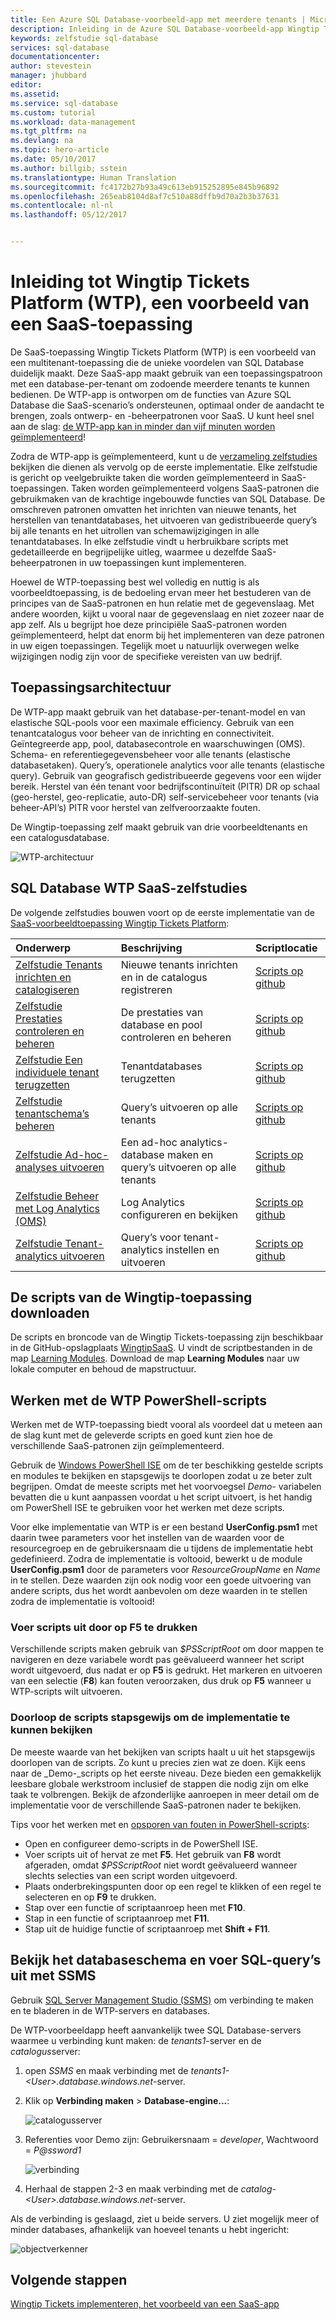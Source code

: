 ```yaml
---
title: Een Azure SQL Database-voorbeeld-app met meerdere tenants | Microsoft Docs
description: Inleiding in de Azure SQL Database-voorbeeld-app Wingtip Tickets (WTP)
keywords: zelfstudie sql-database
services: sql-database
documentationcenter: 
author: stevestein
manager: jhubbard
editor: 
ms.assetid: 
ms.service: sql-database
ms.custom: tutorial
ms.workload: data-management
ms.tgt_pltfrm: na
ms.devlang: na
ms.topic: hero-article
ms.date: 05/10/2017
ms.author: billgib; sstein
ms.translationtype: Human Translation
ms.sourcegitcommit: fc4172b27b93a49c613eb915252895e845b96892
ms.openlocfilehash: 265eab8104d8af7c510a88dffb9d70a2b3b37631
ms.contentlocale: nl-nl
ms.lasthandoff: 05/12/2017


---
```

# <a name="introduction-to-the-wingtip-tickets-platform-wtp-sample-saas-application"></a>Inleiding tot Wingtip Tickets Platform (WTP), een voorbeeld van een SaaS-toepassing

De SaaS-toepassing Wingtip Tickets Platform (WTP) is een voorbeeld van een multitenant-toepassing die de unieke voordelen van SQL Database duidelijk maakt. Deze SaaS-app maakt gebruik van een toepassingspatroon met een database-per-tenant om zodoende meerdere tenants te kunnen bedienen. De WTP-app is ontworpen om de functies van Azure SQL Database die SaaS-scenario’s ondersteunen, optimaal onder de aandacht te brengen, zoals ontwerp- en -beheerpatronen voor SaaS. U kunt heel snel aan de slag: [de WTP-app kan in minder dan vijf minuten worden geïmplementeerd](sql-database-saas-tutorial.md)!

Zodra de WTP-app is geïmplementeerd, kunt u de [verzameling zelfstudies](#sql-database-saas-tutorials) bekijken die dienen als vervolg op de eerste implementatie. Elke zelfstudie is gericht op veelgebruikte taken die worden geïmplementeerd in SaaS-toepassingen. Taken worden geïmplementeerd volgens SaaS-patronen die gebruikmaken van de krachtige ingebouwde functies van SQL Database. De omschreven patronen omvatten het inrichten van nieuwe tenants, het herstellen van tenantdatabases, het uitvoeren van gedistribueerde query’s bij alle tenants en het uitrollen van schemawijzigingen in alle tenantdatabases. In elke zelfstudie vindt u herbruikbare scripts met gedetailleerde en begrijpelijke uitleg, waarmee u dezelfde SaaS-beheerpatronen in uw toepassingen kunt implementeren.

Hoewel de WTP-toepassing best wel volledig en nuttig is als voorbeeldtoepassing, is de bedoeling ervan meer het bestuderen van de principes van de SaaS-patronen en hun relatie met de gegevenslaag. Met andere woorden, kijkt u vooral naar de gegevenslaag en niet zozeer naar de app zelf. Als u begrijpt hoe deze principiële SaaS-patronen worden geïmplementeerd, helpt dat enorm bij het implementeren van deze patronen in uw eigen toepassingen. Tegelijk moet u natuurlijk overwegen welke wijzigingen nodig zijn voor de specifieke vereisten van uw bedrijf.



## <a name="application-architecture"></a>Toepassingsarchitectuur

De WTP-app maakt gebruik van het database-per-tenant-model en van elastische SQL-pools voor een maximale efficiency.
Gebruik van een tenantcatalogus voor beheer van de inrichting en connectiviteit.
Geïntegreerde app, pool, databasecontrole en waarschuwingen (OMS).
Schema- en referentiegegevensbeheer voor alle tenants (elastische databasetaken).
Query’s, operationele analytics voor alle tenants (elastische query).
Gebruik van geografisch gedistribueerde gegevens voor een wijder bereik.
Herstel van één tenant voor bedrijfscontinuïteit (PITR) DR op schaal (geo-herstel, geo-replicatie, auto-DR) self-servicebeheer voor tenants (via beheer-API’s) PITR voor herstel van zelfveroorzaakte fouten.

De Wingtip-toepassing zelf maakt gebruik van drie voorbeeldtenants en een catalogusdatabase.

![WTP-architectuur](media/sql-database-wtp-overview/wtp-architecture.png)


## <a name="sql-database-wtp-saas-tutorials"></a>SQL Database WTP SaaS-zelfstudies

De volgende zelfstudies bouwen voort op de eerste implementatie van de [SaaS-voorbeeldtoepassing Wingtip Tickets Platform](sql-database-saas-tutorial.md):

| Onderwerp | Beschrijving | Scriptlocatie |
|:--|:--|:--|
|[Zelfstudie Tenants inrichten en catalogiseren](sql-database-saas-tutorial-provision-and-catalog.md)| Nieuwe tenants inrichten en in de catalogus registreren | [Scripts op github](https://github.com/Microsoft/WingtipSaaS/tree/master/Learning%20Modules/Provision%20and%20Catalog) |
|[Zelfstudie Prestaties controleren en beheren](sql-database-saas-tutorial-performance-monitoring.md)| De prestaties van database en pool controleren en beheren | [Scripts op github](https://github.com/Microsoft/WingtipSaaS/tree/master/Learning%20Modules/Performance%20Monitoring%20and%20Management) |
|[Zelfstudie Een individuele tenant terugzetten](sql-database-saas-tutorial-restore-single-tenant.md)| Tenantdatabases terugzetten | [Scripts op github](https://github.com/Microsoft/WingtipSaaS/tree/master/Learning%20Modules/Business%20Continuity%20and%20Disaster%20Recovery/RestoreTenant) |
|[Zelfstudie tenantschema’s beheren](sql-database-saas-tutorial-schema-management.md)| Query’s uitvoeren op alle tenants  | [Scripts op github](https://github.com/Microsoft/WingtipSaaS/tree/master/Learning%20Modules/Schema%20Management) |
|[Zelfstudie Ad-hoc-analyses uitvoeren](sql-database-saas-tutorial-adhoc-analytics.md) | Een ad-hoc analytics-database maken en query’s uitvoeren op alle tenants  | [Scripts op github](https://github.com/Microsoft/WingtipSaaS/tree/master/Learning%20Modules/Operational%20Analytics/Adhoc%20Analytics) |
|[Zelfstudie Beheer met Log Analytics (OMS)](sql-database-saas-tutorial-log-analytics.md) | Log Analytics configureren en bekijken | [Scripts op github](https://github.com/Microsoft/WingtipSaaS/tree/master/Learning%20Modules/Performance%20Monitoring%20and%20Management/LogAnalytics) |
|[Zelfstudie Tenant-analytics uitvoeren](sql-database-saas-tutorial-tenant-analytics.md) | Query’s voor tenant-analytics instellen en uitvoeren | [Scripts op github](https://github.com/Microsoft/WingtipSaaS/tree/master/Learning%20Modules/Operational%20Analytics/Tenant%20Analytics) |

## <a name="get-the-wingtip-application-scripts"></a>De scripts van de Wingtip-toepassing downloaden

De scripts en broncode van de Wingtip Tickets-toepassing zijn beschikbaar in de GitHub-opslagplaats [WingtipSaaS](https://github.com/Microsoft/WingtipSaaS). U vindt de scriptbestanden in de map [Learning Modules](https://github.com/Microsoft/WingtipSaaS/tree/master/Learning%20Modules). Download de map **Learning Modules** naar uw lokale computer en behoud de mapstructuur.

## <a name="working-with-the-wtp-powershell-scripts"></a>Werken met de WTP PowerShell-scripts

Werken met de WTP-toepassing biedt vooral als voordeel dat u meteen aan de slag kunt met de geleverde scripts en goed kunt zien hoe de verschillende SaaS-patronen zijn geïmplementeerd.

Gebruik de [Windows PowerShell ISE](https://msdn.microsoft.com/powershell/scripting/core-powershell/ise/introducing-the-windows-powershell-ise) om de ter beschikking gestelde scripts en modules te bekijken en stapsgewijs te doorlopen zodat u ze beter zult begrijpen. Omdat de meeste scripts met het voorvoegsel *Demo-* variabelen bevatten die u kunt aanpassen voordat u het script uitvoert, is het handig om PowerShell ISE te gebruiken voor het werken met deze scripts.

Voor elke implementatie van WTP is er een bestand **UserConfig.psm1** met daarin twee parameters voor het instellen van de waarden voor de resourcegroep en de gebruikersnaam die u tijdens de implementatie hebt gedefinieerd. Zodra de implementatie is voltooid, bewerkt u de module **UserConfig.psm1** door de parameters voor _ResourceGroupName_ en _Name_ in te stellen. Deze waarden zijn ook nodig voor een goede uitvoering van andere scripts, dus het wordt aanbevolen om deze waarden in te stellen zodra de implementatie is voltooid!



### <a name="execute-scripts-by-pressing-f5"></a>Voer scripts uit door op F5 te drukken

Verschillende scripts maken gebruik van *$PSScriptRoot* om door mappen te navigeren en deze variabele wordt pas geëvalueerd wanneer het script wordt uitgevoerd, dus nadat er op **F5** is gedrukt.  Het markeren en uitvoeren van een selectie (**F8**) kan fouten veroorzaken, dus druk op **F5** wanneer u WTP-scripts wilt uitvoeren.

### <a name="step-through-the-scripts-to-examine-the-implementation"></a>Doorloop de scripts stapsgewijs om de implementatie te kunnen bekijken

De meeste waarde van het bekijken van scripts haalt u uit het stapsgewijs doorlopen van de scripts. Zo kunt u precies zien wat ze doen. Kijk eens naar de _Demo-_scripts op het eerste niveau. Deze bieden een gemakkelijk leesbare globale werkstroom inclusief de stappen die nodig zijn om elke taak te volbrengen. Bekijk de afzonderlijke aanroepen in meer detail om de implementatie voor de verschillende SaaS-patronen nader te bekijken.

Tips voor het werken met en [opsporen van fouten in PowerShell-scripts](https://msdn.microsoft.com/powershell/scripting/core-powershell/ise/how-to-debug-scripts-in-windows-powershell-ise):

* Open en configureer demo-scripts in de PowerShell ISE.
* Voer scripts uit of hervat ze met **F5**. Het gebruik van **F8** wordt afgeraden, omdat *$PSScriptRoot* niet wordt geëvalueerd wanneer slechts selecties van een script worden uitgevoerd.
* Plaats onderbrekingspunten door op een regel te klikken of een regel te selecteren en op **F9** te drukken.
* Stap over een functie of scriptaanroep heen met **F10**.
* Stap in een functie of scriptaanroep met **F11**.
* Stap uit de huidige functie of scriptaanroep met **Shift + F11**.




## <a name="explore-database-schema-and-execute-sql-queries-using-ssms"></a>Bekijk het databaseschema en voer SQL-query’s uit met SSMS

Gebruik [SQL Server Management Studio (SSMS)](https://docs.microsoft.com/sql/ssms/download-sql-server-management-studio-ssms) om verbinding te maken en te bladeren in de WTP-servers en databases.

De WTP-voorbeeldapp heeft aanvankelijk twee SQL Database-servers waarmee u verbinding kunt maken: de *tenants1*-server en de *catalogus*server:


1. open *SSMS* en maak verbinding met de *tenants1-&lt;User&gt;.database.windows.net*-server.
2. Klik op **Verbinding maken**  > **Database-engine...**:

   ![catalogusserver](media/sql-database-wtp-overview/connect.png)

1. Referenties voor Demo zijn: Gebruikersnaam = *developer*, Wachtwoord = *P@ssword1*

   ![verbinding](media\sql-database-wtp-overview\tenants1-connect.png)

1. Herhaal de stappen 2-3 en maak verbinding met de *catalog-&lt;User&gt;.database.windows.net*-server.

Als de verbinding is geslaagd, ziet u beide servers. U ziet mogelijk meer of minder databases, afhankelijk van hoeveel tenants u hebt ingericht:

![objectverkenner](media/sql-database-wtp-overview/object-explorer.png)



## <a name="next-steps"></a>Volgende stappen

[Wingtip Tickets implementeren, het voorbeeld van een SaaS-app](sql-database-saas-tutorial.md)
